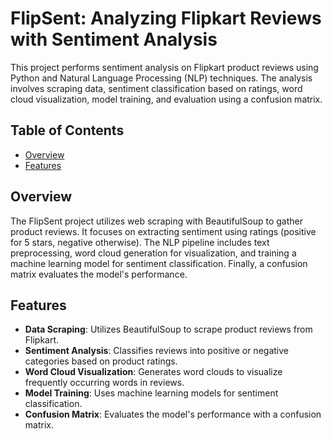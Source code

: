 # FlipSent: Analyzing Flipkart Reviews with Sentiment Analysis

This project performs sentiment analysis on Flipkart product reviews using Python and Natural Language Processing (NLP) techniques. The analysis involves scraping data, sentiment classification based on ratings, word cloud visualization, model training, and evaluation using a confusion matrix.

## Table of Contents

- [Overview](#overview)
- [Features](#features)


## Overview

The FlipSent project utilizes web scraping with BeautifulSoup to gather product reviews. It focuses on extracting sentiment using ratings (positive for 5 stars, negative otherwise). The NLP pipeline includes text preprocessing, word cloud generation for visualization, and training a machine learning model for sentiment classification. Finally, a confusion matrix evaluates the model's performance.

## Features

- **Data Scraping**: Utilizes BeautifulSoup to scrape product reviews from Flipkart.
- **Sentiment Analysis**: Classifies reviews into positive or negative categories based on product ratings.
- **Word Cloud Visualization**: Generates word clouds to visualize frequently occurring words in reviews.
- **Model Training**: Uses machine learning models for sentiment classification.
- **Confusion Matrix**: Evaluates the model's performance with a confusion matrix.

